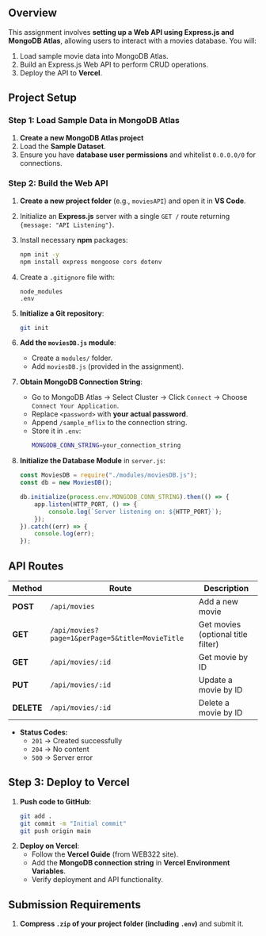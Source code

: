 
## **Overview**
This assignment involves **setting up a Web API using Express.js and MongoDB Atlas**, allowing users to interact with a movies database. You will:
1. Load sample movie data into MongoDB Atlas.
2. Build an Express.js Web API to perform CRUD operations.
3. Deploy the API to **Vercel**.

## **Project Setup**

### **Step 1: Load Sample Data in MongoDB Atlas**
1. **Create a new MongoDB Atlas project** 
2. Load the **Sample Dataset**.
3. Ensure you have **database user permissions** and whitelist `0.0.0.0/0` for connections.

### **Step 2: Build the Web API**
1. **Create a new project folder** (e.g., `moviesAPI`) and open it in **VS Code**.
2. Initialize an **Express.js** server with a single `GET /` route returning `{message: "API Listening"}`.
3. Install necessary **npm** packages:
   ```sh
   npm init -y
   npm install express mongoose cors dotenv
   ```
4. Create a `.gitignore` file with:
   ```plaintext
   node_modules
   .env
   ```
5. **Initialize a Git repository**:
   ```sh
   git init
   ```
6. **Add the `moviesDB.js` module**:
   - Create a `modules/` folder.
   - Add `moviesDB.js` (provided in the assignment).

7. **Obtain MongoDB Connection String**:
   - Go to MongoDB Atlas → Select Cluster → Click `Connect` → Choose `Connect Your Application`.
   - Replace `<password>` with **your actual password**.
   - Append `/sample_mflix` to the connection string.
   - Store it in `.env`:
     ```sh
     MONGODB_CONN_STRING=your_connection_string
     ```

8. **Initialize the Database Module** in `server.js`:
   ```js
   const MoviesDB = require("./modules/moviesDB.js");
   const db = new MoviesDB();
   
   db.initialize(process.env.MONGODB_CONN_STRING).then(() => {
       app.listen(HTTP_PORT, () => {
           console.log(`Server listening on: ${HTTP_PORT}`);
       });
   }).catch((err) => {
       console.log(err);
   });
   ```

## **API Routes**

| Method | Route | Description |
|--------|-------|-------------|
| **POST** | `/api/movies` | Add a new movie |
| **GET** | `/api/movies?page=1&perPage=5&title=MovieTitle` | Get movies (optional title filter) |
| **GET** | `/api/movies/:id` | Get movie by ID |
| **PUT** | `/api/movies/:id` | Update a movie by ID |
| **DELETE** | `/api/movies/:id` | Delete a movie by ID |

- **Status Codes:**
  - `201` → Created successfully
  - `204` → No content
  - `500` → Server error


## **Step 3: Deploy to Vercel**
1. **Push code to GitHub**:
   ```sh
   git add .
   git commit -m "Initial commit"
   git push origin main
   ```
2. **Deploy on Vercel**:
   - Follow the **Vercel Guide** (from WEB322 site).
   - Add the **MongoDB connection string** in **Vercel Environment Variables**.
   - Verify deployment and API functionality.

## **Submission Requirements**
1. **Compress `.zip` of your project folder (including `.env`)** and submit it.

